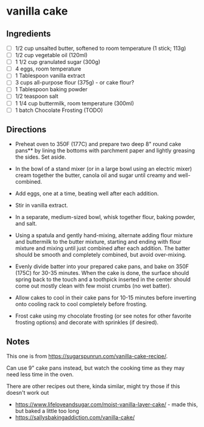 # vanilla cake

## Ingredients

* [ ] 1/2 cup unsalted butter, softened to room temperature (1 stick; 113g)
* [ ] 1/2 cup vegetable oil (120ml)
* [ ] 1 1/2 cup granulated sugar (300g)
* [ ] 4 eggs, room temperature
* [ ] 1 Tablespoon vanilla extract
* [ ] 3 cups all-purpose flour (375g) - or cake flour?
* [ ] 1 Tablespoon baking powder
* [ ] 1/2 teaspoon salt
* [ ] 1 1/4 cup buttermilk, room temperature (300ml)
* [ ] 1 batch Chocolate Frosting (TODO)

## Directions

* Preheat oven to 350F (177C) and prepare two deep 8" round cake pans** by lining the bottoms with parchment paper and lightly greasing the sides. Set aside.

* In the bowl of a stand mixer (or in a large bowl using an electric mixer) cream together the butter, canola oil and sugar until creamy and well-combined.

* Add eggs, one at a time, beating well after each addition.

* Stir in vanilla extract.

* In a separate, medium-sized bowl, whisk together flour, baking powder, and salt.

* Using a spatula and gently hand-mixing, alternate adding flour mixture and buttermilk to the butter mixture, starting and ending with flour mixture and mixing until just combined after each addition.  The batter should be smooth and completely combined, but avoid over-mixing.

* Evenly divide batter into your prepared cake pans, and bake on 350F (175C) for 30-35 minutes.  When the cake is done, the surface should spring back to the touch and a toothpick inserted in the center should come out mostly clean with few moist crumbs (no wet batter).

* Allow cakes to cool in their cake pans for 10-15 minutes before inverting onto cooling rack to cool completely before frosting.

* Frost cake using my chocolate frosting (or see notes for other favorite frosting options) and decorate with sprinkles (if desired).

## Notes

This one is from https://sugarspunrun.com/vanilla-cake-recipe/.

Can use 9" cake pans instead, but watch the cooking time as they may need less time in the oven.

There are other recipes out there, kinda similar, might try those if this doesn't work out

* https://www.lifeloveandsugar.com/moist-vanilla-layer-cake/ - made this, but baked a little too long
* https://sallysbakingaddiction.com/vanilla-cake/
